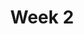 ---
title: Week 2
weekNumber: 2
days:
- date: 2024-08-12
  events:
    ? '**Lecture 2**{: .label .label-lecture } [Python Fundamentals: Variables, Numbers, Simple Strings](lecture/lec02)'
    : ''
- date: 2024-08-14
  events:
    ? '**Lab 2**{: .label .label-lab } [Working with Variables & Basic String Operations](lab/lab02)'
    ? '**Homework 2**{: .label .label-hw } [String Indexing & Basic Operators](hw/hw02) (due Aug 21)'
    : ''

---